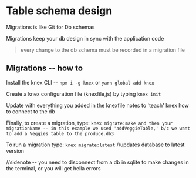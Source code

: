 # Table schema design

Migrations is like Git for Db schemas

Migrations keep your db design in sync with the application code
>every change to the db schema must be recorded in a migration file

## Migrations -- how to
 Install the knex CLI -- `npm i -g knex` or `yarn global add knex`

 Create a knex configuration file (knexfile,js) by typing `knex init`

 Update with everything you added in the knexfile notes to 'teach' knex how to connect to the db

 Finally, to create a migration, type: `knex migrate:make and then your migrationName -- in this example we used 'addVeggieTable,' b/c we want to add a Veggies table to the produce.db3`

 To run a migration type: `knex migrate:latest` //updates database to latest version

 //sidenote -- you need to disconnect from a db in sqlite to make changes in the terminal, or you will get hella errors